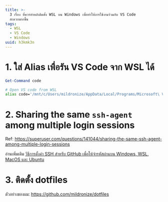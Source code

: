 ```yaml
---
title: >-
  3 เรื่อง ที่ควรทำหลังติดตั้ง WSL บน Windows เพื่อทำให้การใช้งานร่วมกับ VS Code
  สะดวกมากขึ้น
tags:
  - WSL
  - VS Code
  - Windows
uuid: h3kmk3n
---
```


# 1. ใส่ Alias เพื่อรัน VS Code จาก WSL ได้

```powershell
Get-Command code
```

```bash
# Open VS code from WSL
alias code='/mnt/c/Users/mildronize/AppData/Local/Programs/Microsoft\ VS\ Code/bin/code'
```

# 2. Sharing the same `ssh-agent` among multiple login sessions

Ref: https://superuser.com/questions/141044/sharing-the-same-ssh-agent-among-multiple-login-sessions

อ่านเพิ่มเติม [วิธีการตั้งค่า SSH สำหรับ GitHub เพื่อให้จำรหัสผ่านบน Windows, WSL, MacOS และ Ubuntu](/วิธีการตั้งค่า-ssh-สำหรับ-git-hub-เพื่อให้จำรหัสผ่านบน-windows-wsl-mac-os-และ-ubuntu-hzpnrnx/)

# 3. ติดตั้ง dotfiles

ตัวอย่างของผม: https://github.com/mildronize/dotfiles
